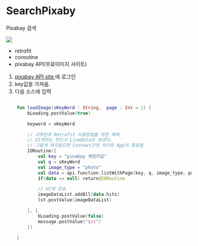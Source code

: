 # SearchPixaby
Pixabay 검색

![](intro2.gif)

- retrofit
- coroutine
- pixabay API(무료이미지 사이트)

1. [pixabay API site ](https://pixabay.com/ko/service/about/api/)에 로그인
2. key값을 가져옴.
3. 다음 소스에 입력

~~~kotlin

    fun loadImage(sKeyWord : String,  page : Int = 1) {
        bLoading.postValue(true)

        keyword = sKeyWord

        // 코투틴과 Retrofit 사용방법을 위한 예제
        // UI처리는 반드시 LiveData로 보낸다.
        // 그렇게 하지않으면 Context간의 차이로 App이 종료됨
        IORoutine({
            val key = "pixabay 계정키값"
            val q = sKeyWord
            val image_type = "photo"
            val data = api.function.listWithPage(key, q, image_type, page)
            if(data == null) return@IORoutine

            // UI에 전송
            imageDataList.addAll(data.hits)
            lst.postValue(imageDataList)

        }, {
            bLoading.postValue(false)
            message.postValue("$it")
        })

    }
~~~

